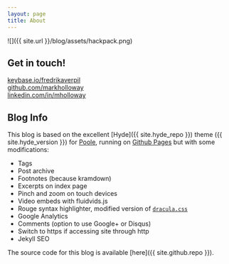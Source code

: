 ```yaml
---
layout: page
title: About
---
```


![]({{ site.url }}/blog/assets/hackpack.png)

## Get in touch!
 
[keybase.io/fredrikaverpil](https://keybase.io/fredrikaverpil)  
[github.com/markholloway](https://github.com/markholloway)  
[linkedin.com/in/mholloway](http://linkedin.com/in/mholloway)

## Blog Info

This blog is based on the excellent [Hyde]({{ site.hyde_repo }}) theme ({{ site.hyde_version }}) for [Poole](http://getpoole.com), running on [Github Pages](https://pages.github.com) but with some modifications:

- Tags
- Post archive
- Footnotes (because kramdown)
- Excerpts on index page
- Pinch and zoom on touch devices
- Video embeds with fluidvids.js
- Rouge syntax highlighter, modified version of [`dracula.css`](https://github.com/dracula/pygments)
- Google Analytics
- Comments (option to use Google+ or Disqus)
- Switch to https if accessing site through http
- Jekyll SEO

The source code for this blog is available [here]({{ site.github.repo }}).
